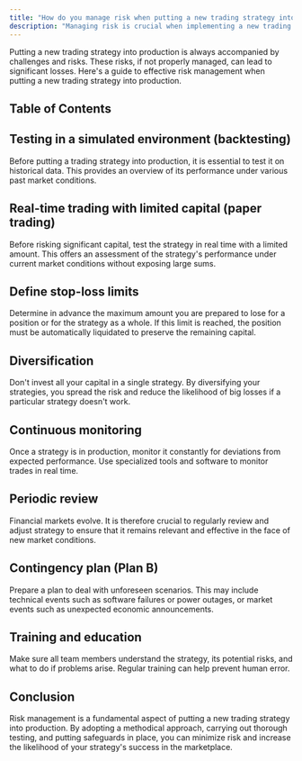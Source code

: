 ```yaml
---
title: "How do you manage risk when putting a new trading strategy into production?"
description: "Managing risk is crucial when implementing a new trading strategy. Learn effective methods, including testing in simulated environments, real-time trading with limited capital, defining stop-loss limits, diversification, continuous monitoring, periodic review, contingency planning, training, and education to minimize risks and increase success chances. Explore resources for systematic trading strategies, datasets, libraries, and tutorials."
---
```




Putting a new trading strategy into production is always accompanied by challenges and risks. These risks, if not properly managed, can lead to significant losses. Here's a guide to effective risk management when putting a new trading strategy into production.


## Table of Contents

## Testing in a simulated environment (backtesting)

Before putting a trading strategy into production, it is essential to test it on historical data. This provides an overview of its performance under various past market conditions.

## Real-time trading with limited capital (paper trading)

Before risking significant capital, test the strategy in real time with a limited amount. This offers an assessment of the strategy's performance under current market conditions without exposing large sums.

## Define stop-loss limits

Determine in advance the maximum amount you are prepared to lose for a position or for the strategy as a whole. If this limit is reached, the position must be automatically liquidated to preserve the remaining capital.

## Diversification

Don't invest all your capital in a single strategy. By diversifying your strategies, you spread the risk and reduce the likelihood of big losses if a particular strategy doesn't work.

## Continuous monitoring

Once a strategy is in production, monitor it constantly for deviations from expected performance. Use specialized tools and software to monitor trades in real time.

## Periodic review

Financial markets evolve. It is therefore crucial to regularly review and adjust strategy to ensure that it remains relevant and effective in the face of new market conditions.

## Contingency plan (Plan B)

Prepare a plan to deal with unforeseen scenarios. This may include technical events such as software failures or power outages, or market events such as unexpected economic announcements.

## Training and education

Make sure all team members understand the strategy, its potential risks, and what to do if problems arise. Regular training can help prevent human error.

## Conclusion

Risk management is a fundamental aspect of putting a new trading strategy into production. By adopting a methodical approach, carrying out thorough testing, and putting safeguards in place, you can minimize risk and increase the likelihood of your strategy's success in the marketplace.

